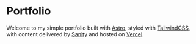 # Portfolio

Welcome to my simple portfolio built with [Astro](https://astro.build/), styled with [TailwindCSS](https://tailwindcss.com/), with content delivered by [Sanity](https://www.sanity.io/) and hosted on [Vercel](https://vercel.com/).
